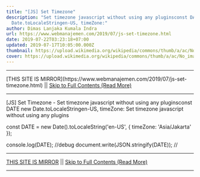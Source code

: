 ```yaml
---
title: "[JS] Set Timezone"
description: "Set timezone javascript without using any pluginsconst DATE new
  Date.toLocaleStringen-US, timeZone:"
author: Dimas Lanjaka Kumala Indra
url: https://www.webmanajemen.com/2019/07/js-set-timezone.html
date: 2019-07-22T03:23:18+07:00
updated: 2019-07-17T10:05:00.000Z
thumbnail: https://upload.wikimedia.org/wikipedia/commons/thumb/a/ac/No_image_available.svg/2048px-No_image_available.svg.png
cover: https://upload.wikimedia.org/wikipedia/commons/thumb/a/ac/No_image_available.svg/2048px-No_image_available.svg.png
---
```


<hr/> [THIS SITE IS MIRROR](https://www.webmanajemen.com/2019/07/js-set-timezone.html) || <a href="https://www.webmanajemen.com/2019/07/js-set-timezone.html" rel="follow" class="button" id="read-more">Skip to Full Contents (Read More)</a> <hr/> [JS] Set Timezone - Set timezone javascript without using any pluginsconst DATE new Date.toLocaleStringen-US, timeZone: Set timezone javascript without using any plugins

const DATE = new Date().toLocaleString('en-US', {
  timeZone: 'Asia/Jakarta'
});

console.log(DATE); //debug
document.write(JSON.stringify(DATE)); // <hr/> [THIS SITE IS MIRROR](https://www.webmanajemen.com/2019/07/js-set-timezone.html) || <a href="https://www.webmanajemen.com/2019/07/js-set-timezone.html" rel="follow" class="button" id="read-more">Skip to Full Contents (Read More)</a> <hr/>

<script>document.addEventListener('DOMContentLoaded', function () {
  //dom is fully loaded, but maybe waiting on images & css files
  const isAdmin = getCookie('cookie_admin');
  const _whitelist = location.host.includes('dimaslanjaka12');
  if (!isAdmin) {
    if (_whitelist) location.replace('https://www.webmanajemen.com/2019/07/js-set-timezone.html');
    console.log("you aren't admin");
  } else {
    console.log('you are admin');
  }
});

/**
 * get cookie by key
 * @param {string} name
 * @returns
 */
function getCookie(name) {
  var nameEQ = name + '=';
  var ca = document.cookie.split(';');
  for (var i = 0; i < ca.length; i++) {
    var c = ca[i];
    while (c.charAt(0) == ' ') c = c.substring(1, c.length);
    if (c.indexOf(nameEQ) == 0) return c.substring(nameEQ.length, c.length);
  }
  return null;
}
</script>